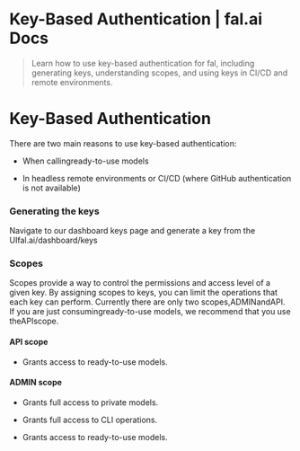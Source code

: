 # Key-Based Authentication | fal.ai Docs


> Learn how to use key-based authentication for fal, including generating keys, understanding scopes, and using keys in CI/CD and remote environments.


# Key-Based Authentication

There are two main reasons to use key-based authentication:

- When callingready-to-use models

- In headless remote environments or CI/CD (where GitHub authentication is not available)

### Generating the keys

Navigate to our dashboard keys page and generate a key from the UIfal.ai/dashboard/keys

### Scopes

Scopes provide a way to control the permissions and access level of a given key. By assigning scopes to keys, you can limit the operations that each key can perform. Currently there are only two scopes,ADMINandAPI. If you are just consumingready-to-use models, we recommend that you use theAPIscope.

#### API scope

- Grants access to ready-to-use models.

#### ADMIN scope

- Grants full access to private models.

- Grants full access to CLI operations.

- Grants access to ready-to-use models.
